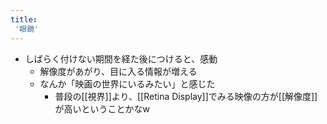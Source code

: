 ```yaml
---
title:
 '眼鏡'
---
```


- しばらく付けない期間を経た後につけると、感動
    - 解像度があがり、目に入る情報が増える
    - なんか「映画の世界にいるみたい」と感じた
        - 普段の[[視界]]より、[[Retina Display]]でみる映像の方が[[解像度]]が高いということかなw
